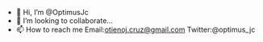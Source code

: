 - 👋 Hi, I’m @OptimusJc
- 💞️ I’m looking to collaborate...
- 📫 How to reach me Email:otienoj.cruz@gmail.com Twitter:@optimus_jc

<!---
OptimusJc/OptimusJc is a ✨ special ✨ repository because its `README.md` (this file) appears on your GitHub profile.
You can click the Preview link to take a look at your changes.
--->
